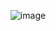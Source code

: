 <div align = "center">
  
![image](https://github.com/Sisir2311/CodeWithMe/assets/74948767/949056cd-3ca9-49eb-a1f0-7ac49a3ade57)
  
</div>
